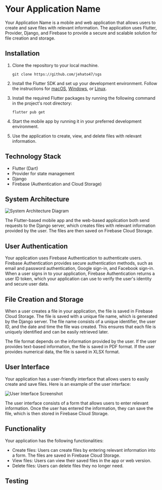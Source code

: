 # Your Application Name

Your Application Name is a mobile and web application that allows users to create and save files with relevant information. The application uses Flutter, Provider, Django, and Firebase to provide a secure and scalable solution for file creation and storage.

## Installation

1. Clone the repository to your local machine.
   
    `git clone https://github.com/jehato47/sgs`


2. Install the Flutter SDK and set up your development environment. Follow the instructions for [macOS](https://flutter.dev/docs/get-started/install/macos), [Windows](https://flutter.dev/docs/get-started/install/windows), or [Linux](https://flutter.dev/docs/get-started/install/linux).

3. Install the required Flutter packages by running the following command in the project's root directory:

    `flutter pub get`



3. Start the mobile app by running it in your preferred development environment.

4. Use the application to create, view, and delete files with relevant information.

## Technology Stack

- Flutter (Dart)
- Provider for state management
- Django
- Firebase (Authentication and Cloud Storage)

## System Architecture

![System Architecture Diagram](https://i.imgur.com/qqEiCIn.png)

The Flutter-based mobile app and the web-based application both send requests to the Django server, which creates files with relevant information provided by the user. The files are then saved on Firebase Cloud Storage.

## User Authentication

Your application uses Firebase Authentication to authenticate users. Firebase Authentication provides secure authentication methods, such as email and password authentication, Google sign-in, and Facebook sign-in. When a user signs in to your application, Firebase Authentication returns a user ID token, which your application can use to verify the user's identity and secure user data.

## File Creation and Storage

When a user creates a file in your application, the file is saved in Firebase Cloud Storage. The file is saved with a unique file name, which is generated by the Django server. The file name consists of a unique identifier, the user ID, and the date and time the file was created. This ensures that each file is uniquely identified and can be easily retrieved later.

The file format depends on the information provided by the user. If the user provides text-based information, the file is saved in PDF format. If the user provides numerical data, the file is saved in XLSX format.

## User Interface

Your application has a user-friendly interface that allows users to easily create and save files. Here is an example of the user interface:

![User Interface Screenshot](https://i.imgur.com/KITeIGP.png)

The user interface consists of a form that allows users to enter relevant information. Once the user has entered the information, they can save the file, which is then stored in Firebase Cloud Storage.

## Functionality

Your application has the following functionalities:

- Create files: Users can create files by entering relevant information into a form. The files are saved in Firebase Cloud Storage.
- View files: Users can view their saved files in the app or web version.
- Delete files: Users can delete files they no longer need.

## Testing

